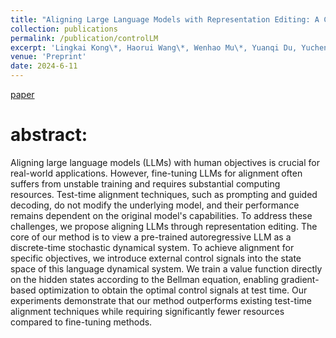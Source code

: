 ```yaml
---
title: "Aligning Large Language Models with Representation Editing: A Control Perspective"
collection: publications
permalink: /publication/controlLM
excerpt: 'Lingkai Kong\*, Haorui Wang\*, Wenhao Mu\*, Yuanqi Du, Yuchen Zhuang, **Yifei Zhou**, Yue Song, Rongzhi Zhang, Kai Wang, Chao Zhang'
venue: 'Preprint'
date: 2024-6-11
---
```

[paper](https://arxiv.org/abs/2406.11896)

# abstract:
Aligning large language models (LLMs) with human objectives is crucial for real-world applications. However, fine-tuning LLMs for alignment often suffers from unstable training and requires substantial computing resources. Test-time alignment techniques, such as prompting and guided decoding, do not modify the underlying model, and their performance remains dependent on the original model's capabilities. To address these challenges, we propose aligning LLMs through representation editing. The core of our method is to view a pre-trained autoregressive LLM as a discrete-time stochastic dynamical system. To achieve alignment for specific objectives, we introduce external control signals into the state space of this language dynamical system. We train a value function directly on the hidden states according to the Bellman equation, enabling gradient-based optimization to obtain the optimal control signals at test time. Our experiments demonstrate that our method outperforms existing test-time alignment techniques while requiring significantly fewer resources compared to fine-tuning methods.
